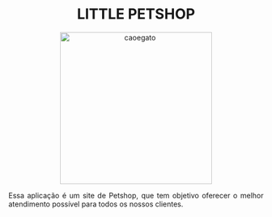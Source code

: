 <h1 align="center"> LITTLE PETSHOP </h1>



<div align="center">
    <img width= 300px title="caoegato" src="https://github.com/Victor-Matoso/littlepetshop/assets/126249122/7471f9ea-c9d0-42c2-8f64-20b80f5c1c95"/>
<div>


<p align="justify"> Essa aplicação é um site de Petshop, que tem objetivo oferecer o melhor atendimento possível para todos os nossos clientes.
 </p>

